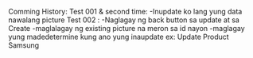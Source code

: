 Comming History:
Test 001 & second time: 
-Inupdate ko lang yung data nawalang picture
Test 002 : 
-Naglagay ng back button sa update at sa Create
-maglalagay ng existing picture na meron sa id nayon
-maglagay yung madedetermine kung ano yung inaupdate ex: Update Product Samsung
